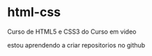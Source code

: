 # html-css
 Curso de HTML5 e CSS3 do Curso em video

estou aprendendo a criar repositorios no github